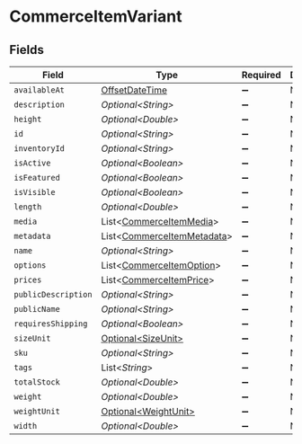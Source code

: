 # CommerceItemVariant


## Fields

| Field                                                                                     | Type                                                                                      | Required                                                                                  | Description                                                                               |
| ----------------------------------------------------------------------------------------- | ----------------------------------------------------------------------------------------- | ----------------------------------------------------------------------------------------- | ----------------------------------------------------------------------------------------- |
| `availableAt`                                                                             | [OffsetDateTime](https://docs.oracle.com/javase/8/docs/api/java/time/OffsetDateTime.html) | :heavy_minus_sign:                                                                        | N/A                                                                                       |
| `description`                                                                             | *Optional\<String>*                                                                       | :heavy_minus_sign:                                                                        | N/A                                                                                       |
| `height`                                                                                  | *Optional\<Double>*                                                                       | :heavy_minus_sign:                                                                        | N/A                                                                                       |
| `id`                                                                                      | *Optional\<String>*                                                                       | :heavy_minus_sign:                                                                        | N/A                                                                                       |
| `inventoryId`                                                                             | *Optional\<String>*                                                                       | :heavy_minus_sign:                                                                        | N/A                                                                                       |
| `isActive`                                                                                | *Optional\<Boolean>*                                                                      | :heavy_minus_sign:                                                                        | N/A                                                                                       |
| `isFeatured`                                                                              | *Optional\<Boolean>*                                                                      | :heavy_minus_sign:                                                                        | N/A                                                                                       |
| `isVisible`                                                                               | *Optional\<Boolean>*                                                                      | :heavy_minus_sign:                                                                        | N/A                                                                                       |
| `length`                                                                                  | *Optional\<Double>*                                                                       | :heavy_minus_sign:                                                                        | N/A                                                                                       |
| `media`                                                                                   | List\<[CommerceItemMedia](../../models/shared/CommerceItemMedia.md)>                      | :heavy_minus_sign:                                                                        | N/A                                                                                       |
| `metadata`                                                                                | List\<[CommerceItemMetadata](../../models/shared/CommerceItemMetadata.md)>                | :heavy_minus_sign:                                                                        | N/A                                                                                       |
| `name`                                                                                    | *Optional\<String>*                                                                       | :heavy_minus_sign:                                                                        | N/A                                                                                       |
| `options`                                                                                 | List\<[CommerceItemOption](../../models/shared/CommerceItemOption.md)>                    | :heavy_minus_sign:                                                                        | N/A                                                                                       |
| `prices`                                                                                  | List\<[CommerceItemPrice](../../models/shared/CommerceItemPrice.md)>                      | :heavy_minus_sign:                                                                        | N/A                                                                                       |
| `publicDescription`                                                                       | *Optional\<String>*                                                                       | :heavy_minus_sign:                                                                        | N/A                                                                                       |
| `publicName`                                                                              | *Optional\<String>*                                                                       | :heavy_minus_sign:                                                                        | N/A                                                                                       |
| `requiresShipping`                                                                        | *Optional\<Boolean>*                                                                      | :heavy_minus_sign:                                                                        | N/A                                                                                       |
| `sizeUnit`                                                                                | [Optional\<SizeUnit>](../../models/shared/SizeUnit.md)                                    | :heavy_minus_sign:                                                                        | N/A                                                                                       |
| `sku`                                                                                     | *Optional\<String>*                                                                       | :heavy_minus_sign:                                                                        | N/A                                                                                       |
| `tags`                                                                                    | List\<*String*>                                                                           | :heavy_minus_sign:                                                                        | N/A                                                                                       |
| `totalStock`                                                                              | *Optional\<Double>*                                                                       | :heavy_minus_sign:                                                                        | N/A                                                                                       |
| `weight`                                                                                  | *Optional\<Double>*                                                                       | :heavy_minus_sign:                                                                        | N/A                                                                                       |
| `weightUnit`                                                                              | [Optional\<WeightUnit>](../../models/shared/WeightUnit.md)                                | :heavy_minus_sign:                                                                        | N/A                                                                                       |
| `width`                                                                                   | *Optional\<Double>*                                                                       | :heavy_minus_sign:                                                                        | N/A                                                                                       |